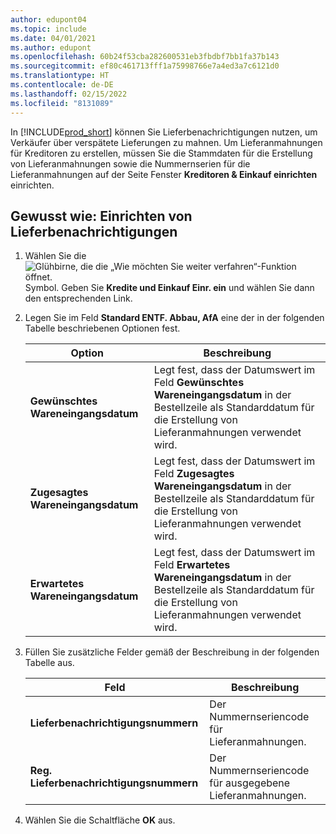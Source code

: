 ```yaml
---
author: edupont04
ms.topic: include
ms.date: 04/01/2021
ms.author: edupont
ms.openlocfilehash: 60b24f53cba282600531eb3fbdbf7bb1fa37b143
ms.sourcegitcommit: ef80c461713fff1a75998766e7a4ed3a7c6121d0
ms.translationtype: HT
ms.contentlocale: de-DE
ms.lasthandoff: 02/15/2022
ms.locfileid: "8131089"
---
```

In [!INCLUDE[prod_short](../../../includes/prod_short.md)] können Sie Lieferbenachrichtigungen nutzen, um Verkäufer über verspätete Lieferungen zu mahnen. Um Lieferanmahnungen für Kreditoren zu erstellen, müssen Sie die Stammdaten für die Erstellung von Lieferanmahnungen sowie die Nummernserien für die Lieferanmahnungen auf der Seite Fenster **Kreditoren & Einkauf einrichten** einrichten.  

## <a name="to-set-up-delivery-reminders"></a>Gewusst wie: Einrichten von Lieferbenachrichtigungen  

1. Wählen Sie die ![Glühbirne, die die „Wie möchten Sie weiter verfahren“-Funktion öffnet.](../../../media/ui-search/search_small.png "Tell me-Funktion") Symbol. Geben Sie **Kredite und Einkauf Einr. ein** und wählen Sie dann den entsprechenden Link.  
2. Legen Sie im Feld **Standard ENTF. Abbau, AfA** eine der in der folgenden Tabelle beschriebenen Optionen fest.  

    |Option|Beschreibung|  
    |----------------------------------|---------------------------------------|  
    |**Gewünschtes Wareneingangsdatum**|Legt fest, dass der Datumswert im Feld **Gewünschtes Wareneingangsdatum** in der Bestellzeile als Standarddatum für die Erstellung von Lieferanmahnungen verwendet wird.|  
    |**Zugesagtes Wareneingangsdatum**|Legt fest, dass der Datumswert im Feld **Zugesagtes Wareneingangsdatum** in der Bestellzeile als Standarddatum für die Erstellung von Lieferanmahnungen verwendet wird.|  
    |**Erwartetes Wareneingangsdatum**|Legt fest, dass der Datumswert im Feld **Erwartetes Wareneingangsdatum** in der Bestellzeile als Standarddatum für die Erstellung von Lieferanmahnungen verwendet wird.|  

3. Füllen Sie zusätzliche Felder gemäß der Beschreibung in der folgenden Tabelle aus.  

    |Feld|Beschreibung|  
    |---------------------------------|---------------------------------------|  
    |**Lieferbenachrichtigungsnummern**|Der Nummernseriencode für Lieferanmahnungen.|  
    |**Reg. Lieferbenachrichtigungsnummern**|Der Nummernseriencode für ausgegebene Lieferanmahnungen.|  

4. Wählen Sie die Schaltfläche **OK** aus.  
